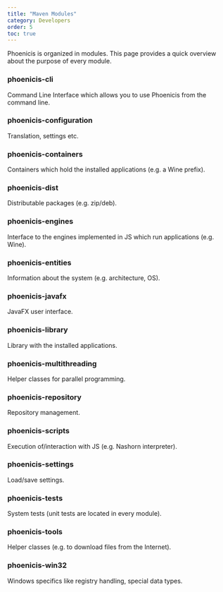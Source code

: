 ```yaml
---
title: "Maven Modules"
category: Developers
order: 5
toc: true
---
```


Phoenicis is organized in modules. This page provides a quick overview about the purpose of every module.

### phoenicis-cli
Command Line Interface which allows you to use Phoenicis from the command line.

### phoenicis-configuration
Translation, settings etc.

### phoenicis-containers
Containers which hold the installed applications (e.g. a Wine prefix).

### phoenicis-dist
Distributable packages (e.g. zip/deb).

### phoenicis-engines
Interface to the engines implemented in JS which run applications (e.g. Wine).

### phoenicis-entities
Information about the system (e.g. architecture, OS).

### phoenicis-javafx
JavaFX user interface.

### phoenicis-library
Library with the installed applications.

### phoenicis-multithreading
Helper classes for parallel programming.

### phoenicis-repository
Repository management.

### phoenicis-scripts
Execution of/interaction with JS (e.g. Nashorn interpreter).

### phoenicis-settings
Load/save settings.

### phoenicis-tests
System tests (unit tests are located in every module).

### phoenicis-tools
Helper classes (e.g. to download files from the Internet).

### phoenicis-win32
Windows specifics like registry handling, special data types.
